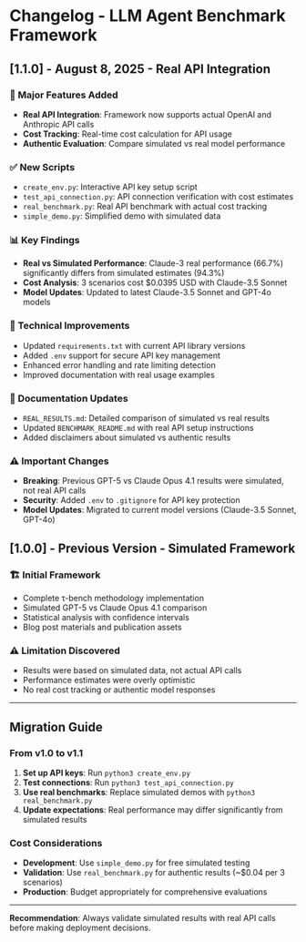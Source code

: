 # Changelog - LLM Agent Benchmark Framework

## [1.1.0] - August 8, 2025 - Real API Integration

### 🎉 Major Features Added
- **Real API Integration**: Framework now supports actual OpenAI and Anthropic API calls
- **Cost Tracking**: Real-time cost calculation for API usage
- **Authentic Evaluation**: Compare simulated vs real model performance

### ✅ New Scripts
- `create_env.py`: Interactive API key setup script
- `test_api_connection.py`: API connection verification with cost estimates
- `real_benchmark.py`: Real API benchmark with actual cost tracking
- `simple_demo.py`: Simplified demo with simulated data

### 📊 Key Findings
- **Real vs Simulated Performance**: Claude-3 real performance (66.7%) significantly differs from simulated estimates (94.3%)
- **Cost Analysis**: 3 scenarios cost $0.0395 USD with Claude-3.5 Sonnet
- **Model Updates**: Updated to latest Claude-3.5 Sonnet and GPT-4o models

### 🔧 Technical Improvements
- Updated `requirements.txt` with current API library versions
- Added `.env` support for secure API key management
- Enhanced error handling and rate limiting detection
- Improved documentation with real usage examples

### 📝 Documentation Updates
- `REAL_RESULTS.md`: Detailed comparison of simulated vs real results
- Updated `BENCHMARK_README.md` with real API setup instructions
- Added disclaimers about simulated vs authentic results

### ⚠️ Important Changes
- **Breaking**: Previous GPT-5 vs Claude Opus 4.1 results were simulated, not real API calls
- **Security**: Added `.env` to `.gitignore` for API key protection
- **Model Updates**: Migrated to current model versions (Claude-3.5 Sonnet, GPT-4o)

## [1.0.0] - Previous Version - Simulated Framework

### 🏗️ Initial Framework
- Complete τ-bench methodology implementation
- Simulated GPT-5 vs Claude Opus 4.1 comparison
- Statistical analysis with confidence intervals
- Blog post materials and publication assets

### ⚠️ Limitation Discovered
- Results were based on simulated data, not actual API calls
- Performance estimates were overly optimistic
- No real cost tracking or authentic model responses

---

## Migration Guide

### From v1.0 to v1.1
1. **Set up API keys**: Run `python3 create_env.py`
2. **Test connections**: Run `python3 test_api_connection.py`
3. **Use real benchmarks**: Replace simulated demos with `python3 real_benchmark.py`
4. **Update expectations**: Real performance may differ significantly from simulated results

### Cost Considerations
- **Development**: Use `simple_demo.py` for free simulated testing
- **Validation**: Use `real_benchmark.py` for authentic results (~$0.04 per 3 scenarios)
- **Production**: Budget appropriately for comprehensive evaluations

---

**Recommendation**: Always validate simulated results with real API calls before making deployment decisions.